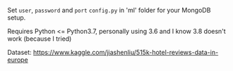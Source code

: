 Set `user`, `password` and `port` `config.py` in 'ml' folder for your MongoDB setup.


Requires Python <= Python3.7, personally using 3.6 and I know 3.8 doesn't work (because I tried)

Dataset: https://www.kaggle.com/jiashenliu/515k-hotel-reviews-data-in-europe